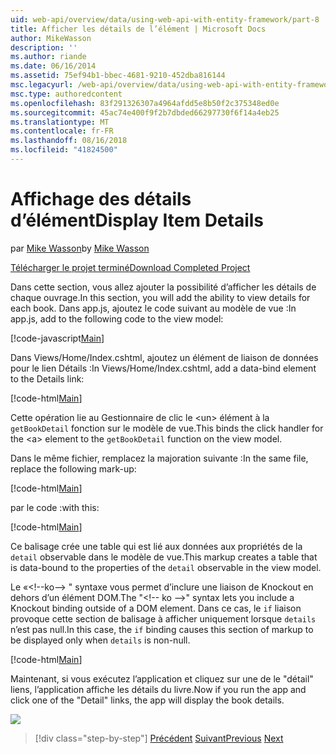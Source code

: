```yaml
---
uid: web-api/overview/data/using-web-api-with-entity-framework/part-8
title: Afficher les détails de l’élément | Microsoft Docs
author: MikeWasson
description: ''
ms.author: riande
ms.date: 06/16/2014
ms.assetid: 75ef94b1-bbec-4681-9210-452dba816144
msc.legacyurl: /web-api/overview/data/using-web-api-with-entity-framework/part-8
msc.type: authoredcontent
ms.openlocfilehash: 83f291326307a4964afdd5e8b50f2c375348ed0e
ms.sourcegitcommit: 45ac74e400f9f2b7dbded66297730f6f14a4eb25
ms.translationtype: MT
ms.contentlocale: fr-FR
ms.lasthandoff: 08/16/2018
ms.locfileid: "41824500"
---
```

<a name="display-item-details"></a><span data-ttu-id="bf7a1-102">Affichage des détails d’élément</span><span class="sxs-lookup"><span data-stu-id="bf7a1-102">Display Item Details</span></span>
====================
<span data-ttu-id="bf7a1-103">par [Mike Wasson](https://github.com/MikeWasson)</span><span class="sxs-lookup"><span data-stu-id="bf7a1-103">by [Mike Wasson](https://github.com/MikeWasson)</span></span>

[<span data-ttu-id="bf7a1-104">Télécharger le projet terminé</span><span class="sxs-lookup"><span data-stu-id="bf7a1-104">Download Completed Project</span></span>](https://github.com/MikeWasson/BookService)

<span data-ttu-id="bf7a1-105">Dans cette section, vous allez ajouter la possibilité d’afficher les détails de chaque ouvrage.</span><span class="sxs-lookup"><span data-stu-id="bf7a1-105">In this section, you will add the ability to view details for each book.</span></span> <span data-ttu-id="bf7a1-106">Dans app.js, ajoutez le code suivant au modèle de vue :</span><span class="sxs-lookup"><span data-stu-id="bf7a1-106">In app.js, add to the following code to the view model:</span></span>

[!code-javascript[Main](part-8/samples/sample1.js)]

<span data-ttu-id="bf7a1-107">Dans Views/Home/Index.cshtml, ajoutez un élément de liaison de données pour le lien Détails :</span><span class="sxs-lookup"><span data-stu-id="bf7a1-107">In Views/Home/Index.cshtml, add a data-bind element to the Details link:</span></span>

[!code-html[Main](part-8/samples/sample2.html?highlight=5)]

<span data-ttu-id="bf7a1-108">Cette opération lie au Gestionnaire de clic le &lt;un&gt; élément à la `getBookDetail` fonction sur le modèle de vue.</span><span class="sxs-lookup"><span data-stu-id="bf7a1-108">This binds the click handler for the &lt;a&gt; element to the `getBookDetail` function on the view model.</span></span>

<span data-ttu-id="bf7a1-109">Dans le même fichier, remplacez la majoration suivante :</span><span class="sxs-lookup"><span data-stu-id="bf7a1-109">In the same file, replace the following mark-up:</span></span>

[!code-html[Main](part-8/samples/sample3.html)]

<span data-ttu-id="bf7a1-110">par le code :</span><span class="sxs-lookup"><span data-stu-id="bf7a1-110">with this:</span></span>

[!code-html[Main](part-8/samples/sample4.html)]

<span data-ttu-id="bf7a1-111">Ce balisage crée une table qui est lié aux données aux propriétés de la `detail` observable dans le modèle de vue.</span><span class="sxs-lookup"><span data-stu-id="bf7a1-111">This markup creates a table that is data-bound to the properties of the `detail` observable in the view model.</span></span>

<span data-ttu-id="bf7a1-112">Le «&lt;!--ko--&gt; &quot; syntaxe vous permet d’inclure une liaison de Knockout en dehors d’un élément DOM.</span><span class="sxs-lookup"><span data-stu-id="bf7a1-112">The "&lt;!-- ko --&gt;&quot; syntax lets you include a Knockout binding outside of a DOM element.</span></span> <span data-ttu-id="bf7a1-113">Dans ce cas, le `if` liaison provoque cette section de balisage à afficher uniquement lorsque `details` n’est pas null.</span><span class="sxs-lookup"><span data-stu-id="bf7a1-113">In this case, the `if` binding causes this section of markup to be displayed only when `details` is non-null.</span></span>

[!code-html[Main](part-8/samples/sample5.html)]

<span data-ttu-id="bf7a1-114">Maintenant, si vous exécutez l’application et cliquez sur une de le &quot;détail&quot; liens, l’application affiche les détails du livre.</span><span class="sxs-lookup"><span data-stu-id="bf7a1-114">Now if you run the app and click one of the &quot;Detail&quot; links, the app will display the book details.</span></span>

[![](part-8/_static/image2.png)](part-8/_static/image1.png)

> [!div class="step-by-step"]
> <span data-ttu-id="bf7a1-115">[Précédent](part-7.md)
> [Suivant](part-9.md)</span><span class="sxs-lookup"><span data-stu-id="bf7a1-115">[Previous](part-7.md)
[Next](part-9.md)</span></span>
